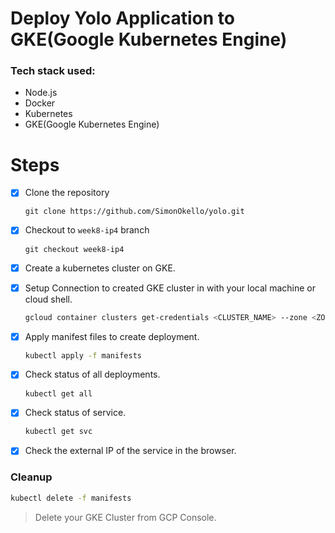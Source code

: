 # Deploy Yolo Application to GKE(Google Kubernetes Engine) 
### Tech stack used:
- Node.js
- Docker
- Kubernetes
- GKE(Google Kubernetes Engine)


# Steps
- [x] Clone the repository
    ```
    git clone https://github.com/SimonOkello/yolo.git
    ```

- [x] Checkout to `week8-ip4` branch
    ```
    git checkout week8-ip4
    ```
- [x] Create a kubernetes cluster on GKE.
- [x] Setup Connection to created GKE cluster in with your local machine or cloud shell.
    ```sh
    gcloud container clusters get-credentials <CLUSTER_NAME> --zone <ZONE> --project <PROJECT_ID>
    ```
- [x] Apply manifest files to create deployment.
    ```sh
    kubectl apply -f manifests
    ```
- [x] Check status of all deployments.
    ```sh
    kubectl get all
    ```
- [x] Check status of service.
    ```sh
    kubectl get svc
    ```
- [x] Check the external IP of the service in the browser.

### Cleanup
```sh
kubectl delete -f manifests
```

> Delete your GKE Cluster from GCP Console.